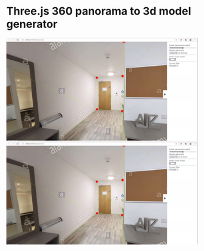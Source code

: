 # Three.js 360 panorama to 3d model generator

![Positioning Example](screenshots/1.JPG)
![Positioning Example](screenshots/1.JPG)